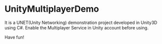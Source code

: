 # UnityMultiplayerDemo
It is a UNET(Unity Networking) demonstration project developed in Unity3D using C#. Enable the Multiplayer Service in Unity account before using.

Have fun!

